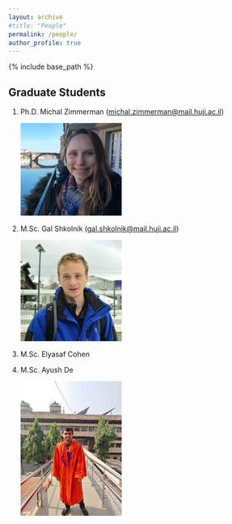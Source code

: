 ```yaml
---
layout: archive
#title: "People"
permalink: /people/
author_profile: true
---
```


{% include base_path %}

## Graduate Students

1. Ph.D. Michal Zimmerman (michal.zimmerman@mail.huji.ac.il) 

    <img src="/images/Michal.jpg" alt="drawing" width="200"/>

2. M.Sc. Gal Shkolnik (gal.shkolnik@mail.huji.ac.il) 

    <img src="/images/gal.jpg" alt="drawing" width="200"/>

3. M.Sc. Elyasaf Cohen

4. M.Sc. Ayush De

    <img src="/images/ayush.jpeg" alt="drawing" width="200"/>

